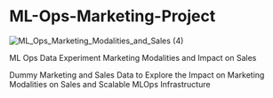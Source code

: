 # ML-Ops-Marketing-Project

![ML_Ops_Marketing_Modalities_and_Sales (4)](https://user-images.githubusercontent.com/100870737/187582293-839f33cb-91dd-4105-a5e7-976aa78d3c39.png)


ML Ops Data Experiment Marketing Modalities and Impact on Sales

Dummy Marketing and Sales Data to Explore the Impact on Marketing Modalities on Sales and Scalable MLOps Infrastructure
